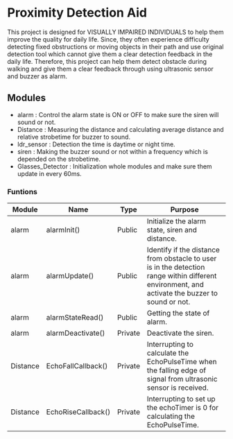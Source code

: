 # Proximity Detection Aid
This project is designed for VISUALLY IMPAIRED INDIVIDUALS to help them improve the quality for daily life. Since, they often experience difficulty detecting fixed obstructions or moving objects in their path and use original detection tool which cannot give them a clear detection feedback in the daily life. Therefore, this project can help them detect obstacle during walking and give them a clear feedback through using ultrasonic sensor and buzzer as alarm. 

## Modules
- alarm : Control the alarm state is ON or OFF to make sure the siren will sound or not.
- Distance : Measuring the distance and calculating average distance and relative strobetime for buzzer to sound.
- ldr_sensor : Detection the time is daytime or night time.
- siren : Making the buzzer sound or not within a frequency which is depended on the strobetime.
- Glasses_Detector : Initialization whole modules and make sure them update in every 60ms.

### Funtions

|Module|Name|Type|Purpose|
|------|-------|------|--------|
|alarm|alarmInit()|Public|Initialize the alarm state, siren and distance. |
|alarm|alarmUpdate()|Public|Identify if the distance from obstacle to user is in the detection range within different environment, and activate the buzzer to sound or not.|
|alarm|alarmStateRead()|Public|Getting the state of alarm.|
|alarm|alarmDeactivate()|Private|Deactivate the siren.|
|Distance|EchoFallCallback()|Private|Interrupting to calculate the EchoPulseTime when the falling edge of signal from ultrasonic sensor is received.|
|Distance|EchoRiseCallback()|Private|Interrupting to set up the echoTimer is 0 for calculating the EchoPulseTime.|
